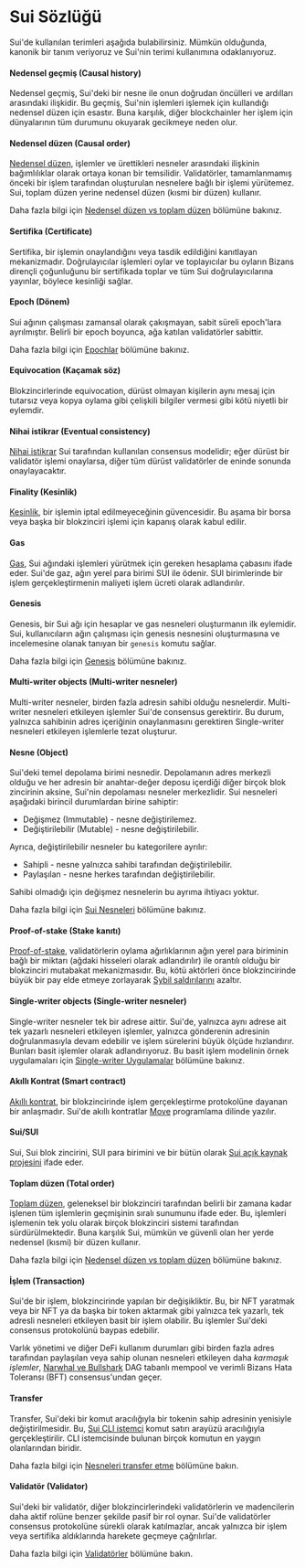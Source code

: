 # Sui Sözlüğü

Sui'de kullanılan terimleri aşağıda bulabilirsiniz. Mümkün olduğunda, kanonik bir tanım veriyoruz ve Sui'nin terimi kullanımına odaklanıyoruz.

#### Nedensel geçmiş (Causal history) <a href="#causal-history" id="causal-history"></a>

Nedensel geçmiş, Sui'deki bir nesne ile onun doğrudan öncülleri ve ardılları arasındaki ilişkidir. Bu geçmiş, Sui'nin işlemleri işlemek için kullandığı nedensel düzen için esastır. Buna karşılık, diğer blockchainler her işlem için dünyalarının tüm durumunu okuyarak gecikmeye neden olur.

#### Nedensel düzen (Causal order) <a href="#causal-order" id="causal-order"></a>

[Nedensel düzen](https://www.scattered-thoughts.net/writing/causal-ordering/), işlemler ve ürettikleri nesneler arasındaki ilişkinin bağımlılıklar olarak ortaya konan bir temsilidir. Validatörler, tamamlanmamış önceki bir işlem tarafından oluşturulan nesnelere bağlı bir işlemi yürütemez. Sui, toplam düzen yerine nedensel düzen (kısmi bir düzen) kullanır.

Daha fazla bilgi için [Nedensel düzen vs toplam düzen](https://docs.sui.io/devnet/learn/sui-compared#causal-order-vs-total-order) bölümüne bakınız.

#### Sertifika (Certificate) <a href="#certificate" id="certificate"></a>

Sertifika, bir işlemin onaylandığını veya tasdik edildiğini kanıtlayan mekanizmadır. Doğrulayıcılar işlemleri oylar ve toplayıcılar bu oyların Bizans dirençli çoğunluğunu bir sertifikada toplar ve tüm Sui doğrulayıcılarına yayınlar, böylece kesinliği sağlar.

#### Epoch (Dönem) <a href="#epoch" id="epoch"></a>

Sui ağının çalışması zamansal olarak çakışmayan, sabit süreli epoch'lara ayrılmıştır. Belirli bir epoch boyunca, ağa katılan validatörler sabittir.

Daha fazla bilgi için [Epoch](https://docs.sui.io/devnet/learn/architecture/validators#epochs)[lar](https://docs.sui.io/devnet/learn/architecture/validators#epochs) bölümüne bakınız.

#### Equivocation (Kaçamak söz) <a href="#equivocation" id="equivocation"></a>

Blokzincirlerinde equivocation, dürüst olmayan kişilerin aynı mesaj için tutarsız veya kopya oylama gibi çelişkili bilgiler vermesi gibi kötü niyetli bir eylemdir.

#### Nihai istikrar (Eventual consistency) <a href="#eventual-consistency" id="eventual-consistency"></a>

[Nihai istikrar](https://en.wikipedia.org/wiki/Eventual\_consistency) Sui tarafından kullanılan consensus modelidir; eğer dürüst bir validatör işlemi onaylarsa, diğer tüm dürüst validatörler de eninde sonunda onaylayacaktır.

#### Finality (Kesinlik) <a href="#finality" id="finality"></a>

[Kesinlik](https://medium.com/mechanism-labs/finality-in-blockchain-consensus-d1f83c120a9a), bir işlemin iptal edilmeyeceğinin güvencesidir. Bu aşama bir borsa veya başka bir blokzinciri işlemi için kapanış olarak kabul edilir.

#### Gas  <a href="#gas" id="gas"></a>

[Gas](https://ethereum.org/en/developers/docs/gas/), Sui ağındaki işlemleri yürütmek için gereken hesaplama çabasını ifade eder. Sui'de gaz, ağın yerel para birimi SUI ile ödenir. SUI birimlerinde bir işlem gerçekleştirmenin maliyeti işlem ücreti olarak adlandırılır.

#### Genesis <a href="#genesis" id="genesis"></a>

Genesis, bir Sui ağı için hesaplar ve gas nesneleri oluşturmanın ilk eylemidir. Sui, kullanıcıların ağın çalışması için genesis nesnesini oluşturmasına ve incelemesine olanak tanıyan bir `genesis` komutu sağlar.

Daha fazla bilgi için [Genesis](https://docs.sui.io/devnet/build/sui-local-network#genesis) bölümüne bakınız.

#### Multi-writer objects (Multi-writer nesneler) <a href="#multi-writer-objects" id="multi-writer-objects"></a>

Multi-writer nesneler, birden fazla adresin sahibi olduğu nesnelerdir. Multi-writer nesneleri etkileyen işlemler Sui'de consensus gerektirir. Bu durum, yalnızca sahibinin adres içeriğinin onaylanmasını gerektiren Single-writer nesneleri etkileyen işlemlerle tezat oluşturur.

#### Nesne (Object) <a href="#object" id="object"></a>

Sui'deki temel depolama birimi nesnedir. Depolamanın adres merkezli olduğu ve her adresin bir anahtar-değer deposu içerdiği diğer birçok blok zincirinin aksine, Sui'nin depolaması nesneler merkezlidir. Sui nesneleri aşağıdaki birincil durumlardan birine sahiptir:

* Değişmez (Immutable) - nesne değiştirilemez.
* Değiştirilebilir (Mutable) - nesne değiştirilebilir.

Ayrıca, değiştirilebilir nesneler bu kategorilere ayrılır:

* Sahipli - nesne yalnızca sahibi tarafından değiştirilebilir.
* Paylaşılan - nesne herkes tarafından değiştirilebilir.

Sahibi olmadığı için değişmez nesnelerin bu ayrıma ihtiyacı yoktur.

Daha fazla bilgi için [Sui Nesneleri](https://docs.sui.io/devnet/learn/objects) bölümüne bakınız.

#### Proof-of-stake (Stake kanıtı)  <a href="#proof-of-stake" id="proof-of-stake"></a>

[Proof-of-stake](https://en.wikipedia.org/wiki/Proof\_of\_stake), validatörlerin oylama ağırlıklarının ağın yerel para biriminin bağlı bir miktarı (ağdaki hisseleri olarak adlandırılır) ile orantılı olduğu bir blokzinciri mutabakat mekanizmasıdır. Bu, kötü aktörleri önce blokzincirinde büyük bir pay elde etmeye zorlayarak [Sybil saldırılarını](https://en.wikipedia.org/wiki/Sybil\_attack) azaltır.

#### Single-writer objects (Single-writer nesneler) <a href="#single-writer-objects" id="single-writer-objects"></a>

Single-writer nesneler tek bir adrese aittir. Sui'de, yalnızca aynı adrese ait tek yazarlı nesneleri etkileyen işlemler, yalnızca gönderenin adresinin doğrulanmasıyla devam edebilir ve işlem sürelerini büyük ölçüde hızlandırır. Bunları basit işlemler olarak adlandırıyoruz. Bu basit işlem modelinin örnek uygulamaları için [Single-writer Uygulamalar](https://docs.sui.io/devnet/learn/single-writer-apps) bölümüne bakınız.

#### Akıllı Kontrat (Smart contract) <a href="#smart-contract" id="smart-contract"></a>

[Akıllı kontrat](https://en.wikipedia.org/wiki/Smart\_contract), bir blokzincirinde işlem gerçekleştirme protokolüne dayanan bir anlaşmadır. Sui'de akıllı kontratlar [Move](https://github.com/MystenLabs/awesome-move) programlama dilinde yazılır.

#### Sui/SUI <a href="#suisui" id="suisui"></a>

Sui, Sui blok zincirini, SUI para birimini ve bir bütün olarak [Sui açık kaynak projesini](https://github.com/MystenLabs/sui/) ifade eder.

#### Toplam düzen (Total order) <a href="#total-order" id="total-order"></a>

[Toplam düzen](https://en.wikipedia.org/wiki/Total\_order), geleneksel bir blokzinciri tarafından belirli bir zamana kadar işlenen tüm işlemlerin geçmişinin sıralı sunumunu ifade eder. Bu, işlemleri işlemenin tek yolu olarak birçok blokzinciri sistemi tarafından sürdürülmektedir. Buna karşılık Sui, mümkün ve güvenli olan her yerde nedensel (kısmi) bir düzen kullanır.

Daha fazla bilgi için [Nedensel düzen vs toplam düzen](https://docs.sui.io/devnet/learn/sui-compared#causal-order-vs-total-order) bölümüne bakınız.

#### İşlem (Transaction) <a href="#transaction" id="transaction"></a>

Sui'de bir işlem, blokzincirinde yapılan bir değişikliktir. Bu, bir NFT yaratmak veya bir NFT ya da başka bir token aktarmak gibi yalnızca tek yazarlı, tek adresli nesneleri etkileyen basit bir işlem olabilir. Bu işlemler Sui'deki consensus protokolünü baypas edebilir.

Varlık yönetimi ve diğer DeFi kullanım durumları gibi birden fazla adres tarafından paylaşılan veya sahip olunan nesneleri etkileyen daha _karmaşık işlemler_, [Narwhal ve Bullshark](https://github.com/MystenLabs/narwhal) DAG tabanlı mempool ve verimli Bizans Hata Toleransı (BFT) consensus'undan geçer.

#### Transfer <a href="#transfer" id="transfer"></a>

Transfer, Sui'deki bir komut aracılığıyla bir tokenin sahip adresinin yenisiyle değiştirilmesidir. Bu, [Sui CLI istemci](https://docs.sui.io/devnet/build/cli-client) komut satırı arayüzü aracılığıyla gerçekleştirilir. CLI istemcisinde bulunan birçok komutun en yaygın olanlarından biridir.

Daha fazla bilgi için [Nesneleri transfer etme](https://docs.sui.io/devnet/build/cli-client#transferring-objects) bölümüne bakın.

#### Validatör (Validator) <a href="#validator" id="validator"></a>

Sui'deki bir validatör, diğer blokzincirlerindeki validatörlerin ve madencilerin daha aktif rolüne benzer şekilde pasif bir rol oynar. Sui'de validatörler consensus protokolüne sürekli olarak katılmazlar, ancak yalnızca bir işlem veya sertifika aldıklarında harekete geçmeye çağrılırlar.

Daha fazla bilgi için [Validatörler](https://docs.sui.io/devnet/learn/architecture/validators) bölümüne bakın.
